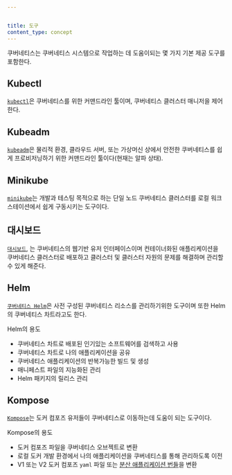```yaml
---


title: 도구
content_type: concept
---
```


<!-- overview -->
쿠버네티스는 쿠버네티스 시스템으로 작업하는 데 도움이되는 몇 가지 기본 제공 도구를 포함한다.


<!-- body -->
## Kubectl

[`kubectl`](/ko/docs/tasks/tools/install-kubectl/)은 쿠버네티스를 위한 커맨드라인 툴이며, 쿠버네티스 클러스터 매니저을 제어한다.

## Kubeadm

[`kubeadm`](/docs/setup/production-environment/tools/kubeadm/install-kubeadm/)은 물리적 환경, 클라우드 서버, 또는 가상머신 상에서 안전한 쿠버네티스를 쉽게 프로비저닝하기 위한 커맨드라인 툴이다(현재는 알파 상태).

## Minikube

[`minikube`](https://minikube.sigs.k8s.io/docs/)는 개발과 테스팅 목적으로 하는
단일 노드 쿠버네티스 클러스터를 로컬 워크스테이션에서
쉽게 구동시키는 도구이다.

## 대시보드

[`대시보드`](/ko/docs/tasks/access-application-cluster/web-ui-dashboard/), 는 쿠버네티스의 웹기반 유저 인터페이스이며 컨테이너화된 애플리케이션을 쿠버네티스 클러스터로 배포하고
클러스터 및 클러스터 자원의 문제를 해결하며 관리할 수 있게 해준다.

## Helm

[`쿠버네티스 Helm`](https://github.com/kubernetes/helm)은 사전 구성된 쿠버네티스 리소스를 관리하기위한 도구이며
또한 Helm의 쿠버네티스 차트라고도 한다.

Helm의 용도

* 쿠버네티스 차트로 배포된 인기있는 소프트웨어를 검색하고 사용
* 쿠버네티스 차트로 나의 애플리케이션을 공유
* 쿠버네티스 애플리케이션의 반복가능한 빌드 및 생성
* 매니페스트 파일의 지능화된 관리
* Helm 패키지의 릴리스 관리

## Kompose

[`Kompose`](https://github.com/kubernetes/kompose)는 도커 컴포즈 유저들이 쿠버네티스로 이동하는데 도움이 되는 도구이다.

Kompose의 용도

* 도커 컴포즈 파일을 쿠버네티스 오브젝트로 변환
* 로컬 도커 개발 환경에서 나의 애플리케이션을 쿠버네티스를 통해 관리하도록 이전
* V1 또는 V2 도커 컴포즈 `yaml` 파일 또는 [분산 애플리케이션 번들](https://docs.docker.com/compose/bundles/)을 변환
